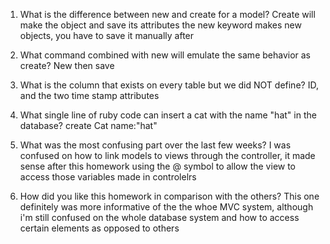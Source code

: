 1. What is the difference between new and create for a model?
  Create will make the object and save its attributes the new keyword makes new objects, you have to save it manually after

2. What command combined with new will emulate the same behavior as create?
  New then save


3. What is the column that exists on every table but we did NOT define?
  ID, and the two time stamp attributes

4. What single line of ruby code can insert a cat with the name "hat" in the database?
  create Cat name:"hat"

5. What was the most confusing part over the last few weeks?
  I was confused on how to link models to views through the controller, it made sense after this homework using the @ symbol to allow the view to access those variables made in controlelrs

6. How did you like this homework in comparison with the others?
  This one definitely was more informative of the the whoe MVC system, although i'm still confused on the whole database system and how to access certain elements as opposed to others
